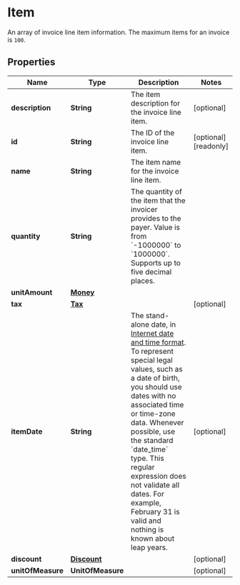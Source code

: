 

# Item

An array of invoice line item information. The maximum items for an invoice is `100`.

## Properties

| Name | Type | Description | Notes |
|------------ | ------------- | ------------- | -------------|
|**description** | **String** | The item description for the invoice line item. |  [optional] |
|**id** | **String** | The ID of the invoice line item. |  [optional] [readonly] |
|**name** | **String** | The item name for the invoice line item. |  |
|**quantity** | **String** | The quantity of the item that the invoicer provides to the payer. Value is from &#x60;-1000000&#x60; to &#x60;1000000&#x60;. Supports up to five decimal places. |  |
|**unitAmount** | [**Money**](Money.md) |  |  |
|**tax** | [**Tax**](Tax.md) |  |  [optional] |
|**itemDate** | **String** | The stand-alone date, in [Internet date and time format](https://tools.ietf.org/html/rfc3339#section-5.6). To represent special legal values, such as a date of birth, you should use dates with no associated time or time-zone data. Whenever possible, use the standard &#x60;date_time&#x60; type. This regular expression does not validate all dates. For example, February 31 is valid and nothing is known about leap years. |  [optional] |
|**discount** | [**Discount**](Discount.md) |  |  [optional] |
|**unitOfMeasure** | **UnitOfMeasure** |  |  [optional] |



